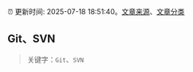 :alarm_clock: 更新时间: 2025-07-18 18:51:40。[文章来源](/README.md)、[文章分类](/TAGS.md)

## Git、SVN


> 关键字：`Git`、`SVN`




